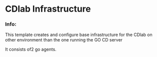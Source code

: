 # CDlab Infrastructure

### Info:

 This template creates and configure base infrastructure for the CDlab on other environment than the one running the GO CD server

 It consists of2 go agents.
 

